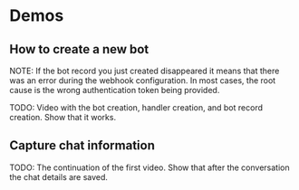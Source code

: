 # Demos

## How to create a new bot

NOTE: If the bot record you just created disappeared it means that there was an error during the webhook configuration. In most cases, the root cause is the wrong authentication token being provided.

TODO: Video with the bot creation, handler creation, and bot record creation. Show that it works.

## Capture chat information

TODO: The continuation of the first video. Show that after the conversation the chat details are saved.
